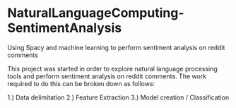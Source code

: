 # NaturalLanguageComputing-SentimentAnalysis
Using Spacy and machine learning to perform sentiment analysis on reddit comments

This project was started in order to explore natural language processing tools and perform sentiment analysis on reddit comments.
The work required to do this can be broken down as follows:

1.) Data delimitation
2.) Feature Extraction
3.) Model creation / Classification
